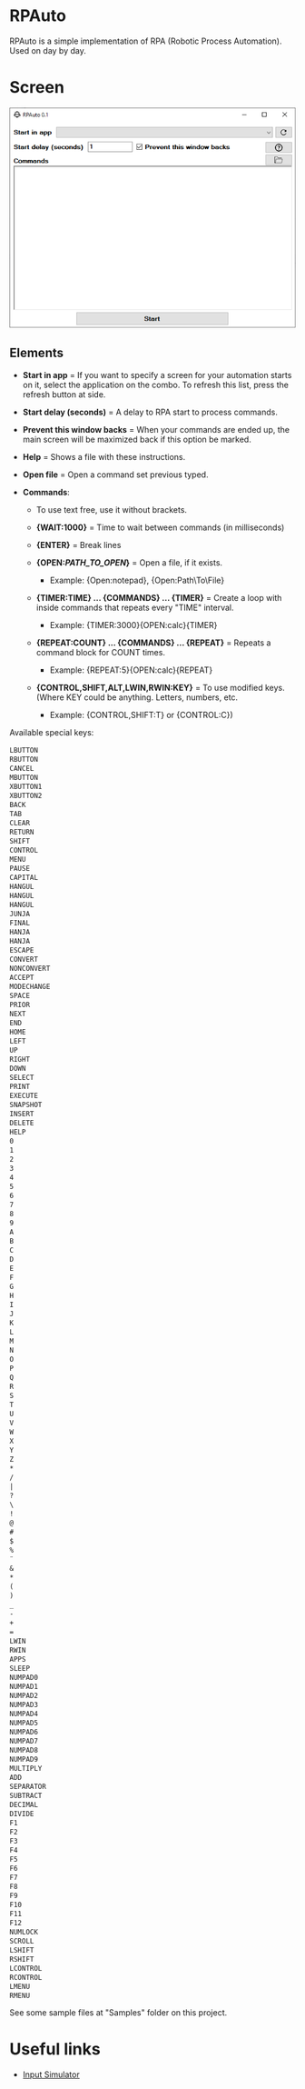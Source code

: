 # RPAuto

RPAuto is a simple implementation of RPA (Robotic Process Automation). Used on day by day.

# Screen

![Screen](./Images/Screen.png)

## Elements

- **Start in app** = If you want to specify a screen for your automation starts on it, select the application on the combo. To refresh this list, press the refresh button at side.

- **Start delay (seconds)** = A delay to RPA start to process commands.

- **Prevent this window backs** = When your commands are ended up, the main screen will be maximized back if this option be marked.

- **Help** = Shows a file with these instructions.

- **Open file** = Open a command set previous typed.

- **Commands**:

    - To use text free, use it without brackets.

    - **{WAIT:1000}** = Time to wait between commands (in milliseconds)

    - **{ENTER}** = Break lines

    - **{OPEN:*PATH_TO_OPEN*}** = Open a file, if it exists. 
        - Example: {Open:notepad}, {Open:Path\To\File}

    - **{TIMER:TIME} ... {COMMANDS} ... {TIMER}** = Create a loop with inside commands that repeats every "TIME" interval. 
        - Example: {TIMER:3000}{OPEN:calc}{TIMER}

    - **{REPEAT:COUNT} ... {COMMANDS} ... {REPEAT}** = Repeats a command block for COUNT times.
        - Example: {REPEAT:5}{OPEN:calc}{REPEAT}

    - **{CONTROL,SHIFT,ALT,LWIN,RWIN:KEY}** = To use modified keys. (Where KEY could be anything. Letters, numbers, etc. 
        - Example: {CONTROL,SHIFT:T} or {CONTROL:C})


Available special keys:

	LBUTTON
	RBUTTON
	CANCEL
	MBUTTON
	XBUTTON1
	XBUTTON2
	BACK
	TAB
	CLEAR
	RETURN
	SHIFT
	CONTROL
	MENU
	PAUSE
	CAPITAL
	HANGUL
	HANGUL
	HANGUL
	JUNJA
	FINAL
	HANJA
	HANJA
	ESCAPE
	CONVERT
	NONCONVERT
	ACCEPT
	MODECHANGE
	SPACE
	PRIOR
	NEXT
	END
	HOME
	LEFT
	UP
	RIGHT
	DOWN
	SELECT
	PRINT
	EXECUTE
	SNAPSHOT
	INSERT
	DELETE
	HELP
	0
	1
	2
	3
	4
	5
	6
	7
	8
	9
	A
	B
	C
	D
	E
	F
	G
	H
	I
	J
	K
	L
	M
	N
	O
	P
	Q
	R
	S
	T
	U
	V
	W
	X
	Y
	Z
    *
    /
    |
    ?
    \
    !
    @
    #
    $
    %
    ¨
    &
    *
    (
    )
    _
    -
    +
    =
	LWIN
	RWIN
	APPS
	SLEEP
	NUMPAD0
	NUMPAD1
	NUMPAD2
	NUMPAD3
	NUMPAD4
	NUMPAD5
	NUMPAD6
	NUMPAD7
	NUMPAD8
	NUMPAD9
	MULTIPLY
	ADD
	SEPARATOR
	SUBTRACT
	DECIMAL
	DIVIDE
	F1
	F2
	F3
	F4
	F5
	F6
	F7
	F8
	F9
	F10
	F11
	F12
	NUMLOCK
	SCROLL
	LSHIFT
	RSHIFT
	LCONTROL
	RCONTROL
	LMENU
	RMENU

See some sample files at "Samples" folder on this project.



# Useful links

- [Input Simulator](http://inputsimulator.codeplex.com/)